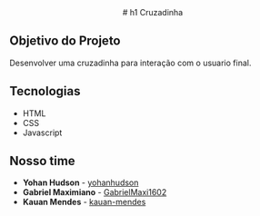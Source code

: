 <div align="center">
 # h1 Cruzadinha 
</div>


## Objetivo do Projeto
Desenvolver uma cruzadinha para interação com o usuario final. 

## Tecnologias
- HTML 
- CSS 
- Javascript 


## Nosso time
- **Yohan Hudson** - [yohanhudson](https://github.com/yohanhudson)
- **Gabriel Maximiano** - [GabrielMaxi1602](https://github.com/GabrielMaxi1602)
- **Kauan Mendes** - [kauan-mendes](https://github.com/kauan-mendes)
 
